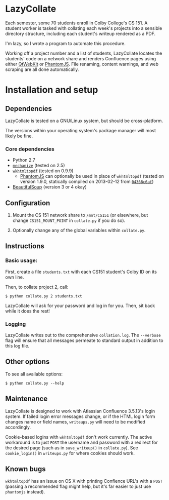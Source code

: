 # LazyCollate

Each semester, some 70 students enroll in Colby College's CS 151. A student
worker is tasked with collating each week's projects into a sensible directory
structure, including each student's writeup rendered as a PDF.

I'm lazy, so I wrote a program to automate this procedure.

Working off a project number and a list of students, LazyCollate locates
the students' code on a network share and renders Confluence pages using
either [QtWebKit][qtwebkit] or [PhantomJS][phantomjs]. File renaming,
content warnings, and web scraping are all done automatically.

# Installation and setup

## Dependencies

LazyCollate is tested on a GNU/Linux system, but should be cross-platform.

The versions within your operating system's package manager will most likely be fine.

### Core dependencies
- Python 2.7
- [`mechanize`][mechanize] (tested on 2.5)
- [`wkhtmltopdf`][wkhtmltopdf] (tested on 0.9.9)
    - [PhantomJS][phantomjs] can optionally be used in place of `wkhtmltopdf`
    (tested on version 1.9.0, statically compiled on 2013-02-12 from
    [`04368c6af`][phantom-commit])
- [BeautifulSoup][beautiful_soup] (version 3 or 4 okay)


## Configuration
1. Mount the CS 151 network share to `/mnt/CS151` (or elsewhere, but change
   `CS151_MOUNT_POINT` in `collate.py` if you do so).

2. Optionally change any of the global variables within `collate.py`.

## Instructions

### Basic usage:

First, create a file `students.txt` with each CS151 student's Colby ID on its
own line.

Then, to collate project 2, call:

    $ python collate.py 2 students.txt

LazyCollate will ask for your password and log in for you. Then, sit back while
it does the rest!

### Logging

LazyCollate writes out to the comprehensive `collation.log`. The `--verbose`
flag will ensure that all messages permeate to standard output in addition to
this log file.

## Other options

To see all available options:

    $ python collate.py --help

## Maintenance

LazyCollate is designed to work with Atlassian Confluence 3.5.13's login
system. If failed login error messages change, or if the HTML login form changes
name or field names, `writeups.py` will need to be modified accordingly.

Cookie-based logins with `wkhtmltopdf` don't work currently. The active workaround
is to just `POST` the username and password with a redirect for the desired
page (such as in `save_writeup()` in `collate.py`). See `cookie_login()` in
`writeups.py` for where cookies should work.


## Known bugs

`wkhtmltopdf` has an issue on OS X with printing Conflence URL's with a `POST`
(passing a recommended flag might help, but it's far easier to just use
`phantomjs` instead).



[mechanize]: http://pypi.python.org/pypi/mechanize/
[phantomjs]: https://github.com/ariya/phantomjs
[phantom-commit]: https://github.com/ariya/phantomjs/commit/04368c6af8110280c8d7e2cedfe710065c672e4a
[qtwebkit]: http://qt-project.org/wiki/QtWebKit
[wkhtmltopdf]: https://github.com/antialize/wkhtmltopdf
[beautiful_soup]: http://www.crummy.com/software/BeautifulSoup/
